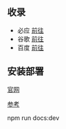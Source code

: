 ## 收录
- 必应 [前往](https://www.bing.com/webmasters/home?siteUrl=https://www.liyansheng.top)
- 谷歌 [前往](https://search.google.com/search-console?resource_id=https%3A%2F%2Fwww.liyansheng.top%2F)
- 百度 [前往](https://ziyuan.baidu.com/dashboard/index?site=https://www.liyansheng.top/)

## 安装部署

[官网](https://vuepress.vuejs.org/zh/)

[参考](https://github.com/jenkey2011/vuepress-deploy/blob/master/README.zh-CN.md)

npm run docs:dev